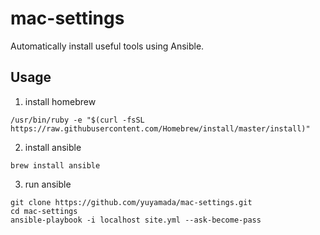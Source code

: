 # mac-settings
Automatically install useful tools using Ansible.

## Usage
1. install homebrew
```
/usr/bin/ruby -e "$(curl -fsSL https://raw.githubusercontent.com/Homebrew/install/master/install)"
```
2. install ansible
```
brew install ansible
```
3. run ansible
```
git clone https://github.com/yuyamada/mac-settings.git
cd mac-settings
ansible-playbook -i localhost site.yml --ask-become-pass
```
